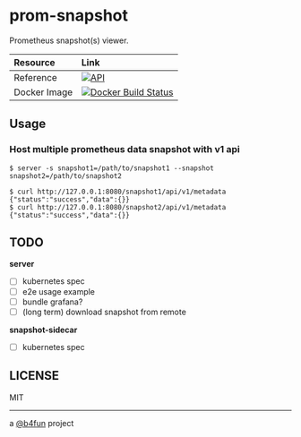 # prom-snapshot

Prometheus snapshot(s) viewer.

| Resource | Link |
|:----|:----|
| Reference | [![API](https://godoc.org/github.com/b4fun/prom-snapshot?status.svg)](https://pkg.go.dev/github.com/b4fun/prom-snapshot?tab=overview) |
| Docker Image | [![Docker Build Status](https://img.shields.io/docker/build/b4fun/prom-snapshot-server)](https://hub.docker.com/r/b4fun/prom-snapshot-server) |

## Usage

### Host multiple prometheus data snapshot with v1 api

```
$ server -s snapshot1=/path/to/snapshot1 --snapshot snapshot2=/path/to/snapshot2
```

```
$ curl http://127.0.0.1:8080/snapshot1/api/v1/metadata
{"status":"success","data":{}}
$ curl http://127.0.0.1:8080/snapshot2/api/v1/metadata
{"status":"success","data":{}}
```

## TODO

**server**

- [ ] kubernetes spec
- [ ] e2e usage example
- [ ] bundle grafana?
- [ ] (long term) download snapshot from remote

**snapshot-sidecar**

- [ ] kubernetes spec

## LICENSE

MIT

---

a [@b4fun][@b4fun] project

[@b4fun]: https://www.build4.fun
